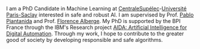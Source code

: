 I am a PhD Candidate in Machine Learning at [CentraleSupélec]()-[Université Paris-Saclay]() interested in safe and robust AI.
I am supervised by Prof. [Pablo Piantanida]() and Prof. [Florence Alberge]().
My PhD is supported by the BPI France through the IBM's Research project [AIDA: Artificial Intelligence for Digital Automation](https://www.universite-paris-saclay.fr/en/news/artificial-intelligence-digital-automation-aida-promising-joint-public-private-project-ai). Through my work, I hope to contribute to the greater good of society by developing responsible and safe algorithms.

